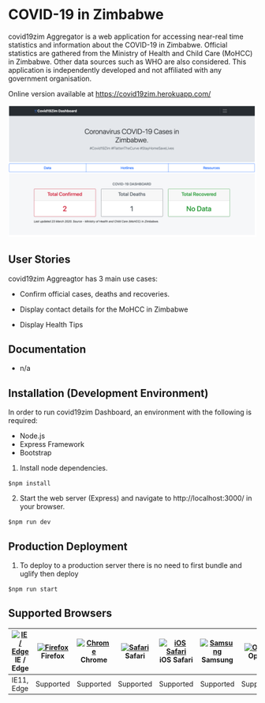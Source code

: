 # COVID-19 in Zimbabwe
covid19zim Aggregator is a web application for accessing near-real time statistics and information about the COVID-19 in Zimbabwe.
Official statistics are gathered from the Ministry of Health and Child Care (MoHCC) in Zimbabwe. Other data sources such as WHO are also 
considered. This application is independently developed and not affiliated with any government organisation.

Online version available at https://covid19zim.herokuapp.com/

![Alt text](./public/images/covid19zim.png?raw=true "covid19zim Aggregator")

## User Stories
covid19zim Aggreagtor has 3 main use cases:

- Confirm official cases, deaths and recoveries.

- Display contact details for the MoHCC in Zimbabwe

- Display Health Tips

## Documentation
- n/a



## Installation (Development Environment)
In order to run covid19zim Dashboard, an environment with the following is required:

- Node.js
- Express Framework
- Bootstrap

1. Install node dependencies.
```
$npm install
```
   
2. Start the web server (Express) and navigate to http://localhost:3000/ in your browser.
```
$npm run dev
```


## Production Deployment
1. To deploy to a production server there is no need to first bundle and uglify then deploy
```
$npm run start
```

## Supported Browsers

| [<img src="https://raw.githubusercontent.com/alrra/browser-logos/master/src/edge/edge_48x48.png" alt="IE / Edge" width="24px" height="24px" />](http://godban.github.io/browsers-support-badges/)</br>IE / Edge | [<img src="https://raw.githubusercontent.com/alrra/browser-logos/master/src/firefox/firefox_48x48.png" alt="Firefox" width="24px" height="24px" />](http://godban.github.io/browsers-support-badges/)</br>Firefox | [<img src="https://raw.githubusercontent.com/alrra/browser-logos/master/src/chrome/chrome_48x48.png" alt="Chrome" width="24px" height="24px" />](http://godban.github.io/browsers-support-badges/)</br>Chrome | [<img src="https://raw.githubusercontent.com/alrra/browser-logos/master/src/safari/safari_48x48.png" alt="Safari" width="24px" height="24px" />](http://godban.github.io/browsers-support-badges/)</br>Safari | [<img src="https://raw.githubusercontent.com/alrra/browser-logos/master/src/safari-ios/safari-ios_48x48.png" alt="iOS Safari" width="24px" height="24px" />](http://godban.github.io/browsers-support-badges/)</br>iOS Safari | [<img src="https://raw.githubusercontent.com/alrra/browser-logos/master/src/samsung-internet/samsung-internet_48x48.png" alt="Samsung" width="24px" height="24px" />](http://godban.github.io/browsers-support-badges/)</br>Samsung | [<img src="https://raw.githubusercontent.com/alrra/browser-logos/master/src/opera/opera_48x48.png" alt="Opera" width="24px" height="24px" />](http://godban.github.io/browsers-support-badges/)</br>Opera |
| --------- | --------- | --------- | --------- | --------- | --------- | --------- |
| IE11, Edge| Supported| Supported| Supported| Supported| Supported| Supported
